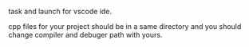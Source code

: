 task and launch for vscode ide.


cpp files for your project should be in a same directory and you should change compiler and debuger path with yours.
